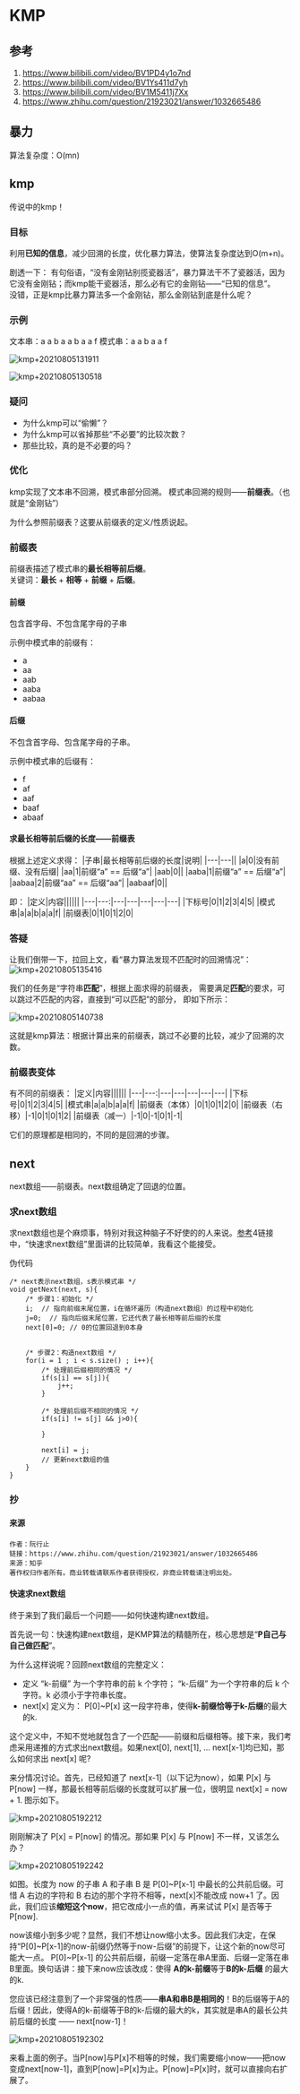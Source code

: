 # KMP

## 参考
1. https://www.bilibili.com/video/BV1PD4y1o7nd
2. https://www.bilibili.com/video/BV1Ys411d7yh
3. https://www.bilibili.com/video/BV1M5411j7Xx
4. https://www.zhihu.com/question/21923021/answer/1032665486

## 暴力
算法复杂度：O(mn)

## kmp
传说中的kmp！
### 目标
利用**已知的信息**，减少回溯的长度，优化暴力算法，使算法复杂度达到O(m+n)。

剧透一下：
有句俗语，“没有金刚钻别揽瓷器活”，暴力算法干不了瓷器活，因为它没有金刚钻；而kmp能干瓷器活，那么必有它的金刚钻——“已知的信息”。  
没错，正是kmp比暴力算法多一个金刚钻，那么金刚钻到底是什么呢？

### 示例
文本串：a a b a a b a a f
模式串：a a b a a f

![kmp+20210805131911](https://i.loli.net/2021/08/05/9XtS5hYvfbV6ijn.png)

![kmp+20210805130518](https://i.loli.net/2021/08/05/KV6f85JC2TGMZb9.png)

### 疑问
* 为什么kmp可以“偷懒”？
* 为什么kmp可以省掉那些“不必要”的比较次数？
* 那些比较，真的是不必要的吗？

### 优化
kmp实现了文本串不回溯，模式串部分回溯。
模式串回溯的规则——**前缀表**。（也就是“金刚钻”）

为什么参照前缀表？这要从前缀表的定义/性质说起。

### 前缀表
前缀表描述了模式串的**最长相等前后缀**。  
关键词：**最长** + **相等** + **前缀** + **后缀**。

#### 前缀
包含首字母、不包含尾字母的子串

示例中模式串的前缀有：
* a
* aa
* aab
* aaba
* aabaa

#### 后缀
不包含首字母、包含尾字母的子串。

示例中模式串的后缀有：
* f
* af
* aaf
* baaf
* abaaf

#### 求最长相等前后缀的长度——前缀表
根据上述定义求得：
|子串|最长相等前后缀的长度|说明|
|---|---||
|a|0|没有前缀、没有后缀|
|aa|1|前缀“a” == 后缀“a”|
|aab|0||
|aaba|1|前缀“a” == 后缀“a”|
|aabaa|2|前缀“aa” == 后缀“aa”|
|aabaaf|0||

即：
|定义|内容||||||
|---|---:|---|---|---|---|---|
|下标号|0|1|2|3|4|5|
|模式串|a|a|b|a|a|f|
|前缀表|0|1|0|1|2|0|

### 答疑
让我们倒带一下，拉回上文，看“暴力算法发现不匹配时的回溯情况”：
![kmp+20210805135416](https://i.loli.net/2021/08/05/DuS2PVbQlyGo6it.png)

我们的任务是“字符串**匹配**”，根据上面求得的前缀表，
需要满足**匹配**的要求，可以跳过不匹配的内容，直接到“可以匹配”的部分，
即如下所示：

![kmp+20210805140738](https://i.loli.net/2021/08/05/dLy7UX82jCNigGF.png)

这就是kmp算法：根据计算出来的前缀表，跳过不必要的比较，减少了回溯的次数。

### 前缀表变体
有不同的前缀表：
|定义|内容||||||
|---|---:|---|---|---|---|---|
|下标号|0|1|2|3|4|5|
|模式串|a|a|b|a|a|f|
|前缀表（本体）|0|1|0|1|2|0|
|前缀表（右移）|-1|0|1|0|1|2|
|前缀表（减一）|-1|0|-1|0|1|-1|

它们的原理都是相同的，不同的是回溯的步骤。


## next
next数组——前缀表。next数组确定了回退的位置。
### 求next数组
求next数组也是个麻烦事，特别对我这种脑子不好使的的人来说。[参考](#参考)4链接中，“快速求next数组”里面讲的比较简单，我看这个能接受。

伪代码
```
/* next表示next数组，s表示模式串 */
void getNext(next, s){
    /* 步骤1：初始化 */
    i;  // 指向前缀末尾位置，i在循环遍历（构造next数组）的过程中初始化
    j=0;  // 指向后缀末尾位置，它还代表了最长相等前后缀的长度
    next[0]=0; // 0的位置回退到0本身
    

    /* 步骤2：构造next数组 */
    for(i = 1 ; i < s.size() ; i++){
        /* 处理前后缀相同的情况 */
        if(s[i] == s[j]){
            j++;
        }

        /* 处理前后缀不相同的情况 */
        if(s[i] != s[j] && j>0){

        }

        next[i] = j;
        // 更新next数组的值
    }
}
```

### 抄
#### 来源
```
作者：阮行止
链接：https://www.zhihu.com/question/21923021/answer/1032665486
来源：知乎
著作权归作者所有。商业转载请联系作者获得授权，非商业转载请注明出处。
```

#### 快速求next数组
终于来到了我们最后一个问题——如何快速构建next数组。

首先说一句：快速构建next数组，是KMP算法的精髓所在，核心思想是“**P自己与自己做匹配**”。

为什么这样说呢？回顾next数组的完整定义：
* 定义 “k-前缀” 为一个字符串的前 k 个字符； “k-后缀” 为一个字符串的后 k 个字符。k 必须小于字符串长度。
* next\[x] 定义为： P\[0]~P\[x] 这一段字符串，使得**k-前缀恰等于k-后缀**的最大的k.
 
这个定义中，不知不觉地就包含了一个匹配——前缀和后缀相等。接下来，我们考虑采用递推的方式求出next数组。如果next\[0], next\[1], ... next\[x-1]均已知，那么如何求出 next\[x] 呢?

来分情况讨论。首先，已经知道了 next\[x-1]（以下记为now），如果 P\[x] 与 P\[now] 一样，那最长相等前后缀的长度就可以扩展一位，很明显 next\[x] = now + 1. 图示如下。

![kmp+20210805192212](https://i.loli.net/2021/08/05/Kiag6FfU8dwuIGr.png)

刚刚解决了 P\[x] = P\[now] 的情况。那如果 P\[x] 与 P\[now] 不一样，又该怎么办？

![kmp+20210805192242](https://i.loli.net/2021/08/05/kF3hAolJsuCWYdP.png)

如图。长度为 now 的子串 A 和子串 B 是 P\[0]~P\[x-1] 中最长的公共前后缀。可惜 A 右边的字符和 B 右边的那个字符不相等，next\[x]不能改成 now+1 了。因此，我们应该**缩短这个now**，把它改成小一点的值，再来试试 P\[x] 是否等于 P\[now].

now该缩小到多少呢？显然，我们不想让now缩小太多。因此我们决定，在保持“P\[0]~P\[x-1]的now-前缀仍然等于now-后缀”的前提下，让这个新的now尽可能大一点。 P\[0]~P\[x-1] 的公共前后缀，前缀一定落在串A里面、后缀一定落在串B里面。换句话讲：接下来now应该改成：使得 **A的k-前缀**等于**B的k-后缀** 的最大的k.

您应该已经注意到了一个非常强的性质——**串A和串B是相同的**！B的后缀等于A的后缀！因此，使得A的k-前缀等于B的k-后缀的最大的k，其实就是串A的最长公共前后缀的长度 —— next\[now-1]！

![kmp+20210805192302](https://i.loli.net/2021/08/05/DPKbsVqxiBOIrlW.png)

来看上面的例子。当P\[now]与P\[x]不相等的时候，我们需要缩小now——把now变成next\[now-1]，直到P\[now]=P\[x]为止。P\[now]=P\[x]时，就可以直接向右扩展了。